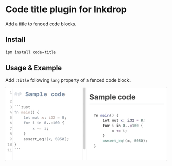 # Code title plugin for Inkdrop

Add a title to fenced code blocks.

## Install

```
ipm install code-title
```

## Usage & Example

Add `:title` following `lang` property of a fenced code block.

![example](./img/demo.gif)
